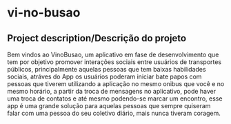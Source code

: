 # vi-no-busao





## Project description/Descrição do projeto ##

Bem vindos ao VinoBusao, um aplicativo em fase de desenvolvimento que tem por objetivo promover interações sociais entre usuários de transportes públicos, principalmente aquelas pessoas que tem baixas habilidades sociais, atráves do App os usuários poderam iniciar bate papos com pessoas que tiverem utilizando a aplicação no mesmo onibus que você e no mesmo horário, a partir da troca de mensagens no aplicativo, pode haver uma troca de contatos e até mesmo podendo-se marcar um encontro, esse app é uma grande solução para aquelas pessoas que sempre quiseram falar com uma pessoa do seu coletivo diário, mais nunca tiveram coragem.
